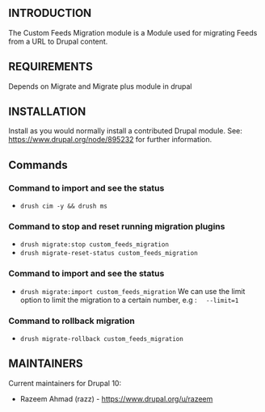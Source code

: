 ## INTRODUCTION

The Custom Feeds Migration module is a Module used for migrating Feeds from a URL to Drupal content.

## REQUIREMENTS

Depends on Migrate and Migrate plus module in drupal

## INSTALLATION

Install as you would normally install a contributed Drupal module.
See: https://www.drupal.org/node/895232 for further information.

## Commands
### Command to import and see the status
- `drush cim -y && drush ms`
### Command to stop and reset running migration plugins
- `drush migrate:stop custom_feeds_migration`
- `drush migrate-reset-status custom_feeds_migration`
### Command to import and see the status
- `drush migrate:import custom_feeds_migration`
We can use the limit option to limit the migration to a certain number, e.g : `  --limit=1`
### Command to rollback migration
- `drush migrate-rollback custom_feeds_migration`

## MAINTAINERS

Current maintainers for Drupal 10:

- Razeem Ahmad (razz) - https://www.drupal.org/u/razeem

